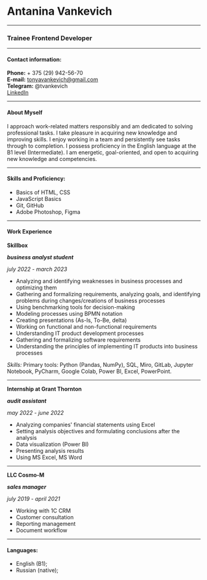 # Antanina Vankevich

---

### Trainee Frontend Developer

---

#### Contact information:

**Phone:** + 375 (29) 942-56-70   
**E-mail:** tonyavankevich@gmail.com  
**Telegram:** @tvankevich  
[LinkedIn](www.linkedin.com/in/antaninavankevich)  

---

#### About Myself

I approach work-related matters responsibly and am dedicated to solving professional tasks. I take pleasure in acquiring new knowledge and improving skills. I enjoy working in a team and persistently see tasks through to completion.
I possess proficiency in the English language at the B1 level (Intermediate).
I am energetic, goal-oriented, and open to acquiring new knowledge and competencies.

---

#### Skills and Proficiency:

- Basics of HTML, CSS
- JavaScript Basics
- Git, GitHub
- Adobe Photoshop, Figma

---

#### Work Experience

**Skillbox**

***business analyst student***

*july 2022 - march 2023*

* Analyzing and identifying weaknesses in business processes and optimizing them
* Gathering and formalizing requirements, analyzing goals, and identifying problems during changes/creations of business processes
* Using benchmarking tools for decision-making
* Modeling processes using BPMN notation
* Creating presentations (As-Is, To-Be, delta)
* Working on functional and non-functional requirements
* Understanding IT product development processes
* Gathering and formalizing software requirements
* Understanding the principles of implementing IT products into business processes
  
*Skills:*
Primary tools: Python (Pandas, NumPy), SQL, Miro, GitLab, Jupyter Notebook, PyCharm, Google Colab, Power BI, Excel, PowerPoint.

***

**Internship at Grant Thornton**

***audit assistant***

*may 2022 - june 2022*

* Analyzing companies' financial statements using Excel
* Setting analysis objectives and formulating conclusions after the analysis
* Data visualization (Power BI)
* Presenting analysis results
* Using MS Excel, MS Word

***

**LLC Cosmo-M**

***sales manager***

*july 2019 - april 2021*

* Working with 1C CRM
* Customer consultation
* Reporting management
* Document workflow

---

#### Languages:

- English (B1);
- Russian (native);
